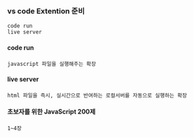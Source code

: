 ### vs code Extention 준비
```
code run
live server
```

#### code run
```
javascript 파일을 실행해주는 확장
```


#### live server
```
html 파일을 즉시, 실시간으로 반여하는 로컬서버를 자동으로 실행하는 확장
```


#### 초보자를 위한 JavaScript 200제
```
1~4장
```